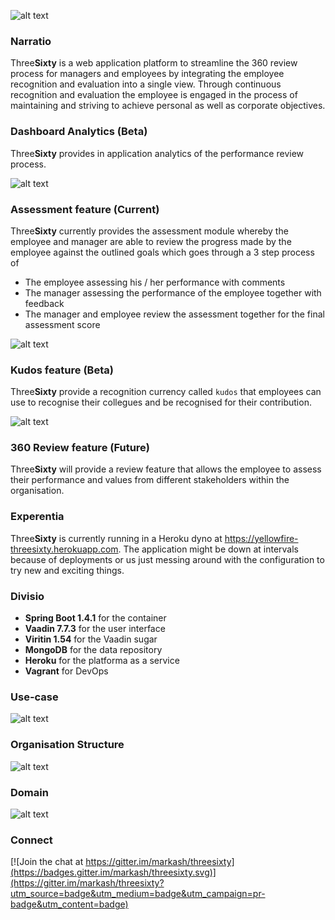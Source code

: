 ![alt text](https://raw.githubusercontent.com/markash/threesixty/master/src/main/resources/static/logo.png "ThreeSixty")

### Narratio

Three**Sixty** is a web application platform to streamline the 360 review process for managers and employees by integrating the employee recognition and evaluation into a single view. Through continuous recognition and evaluation the employee is engaged in the process of maintaining and striving to achieve personal as well as corporate objectives.

### Dashboard Analytics (Beta)
Three**Sixty** provides in application analytics of the performance review process.

![alt text](http://res.cloudinary.com/yellowfire/image/upload/v1475921216/Dashboard%20screen.png "Dashboard screen")

### Assessment feature (Current)

Three**Sixty** currently provides the assessment module whereby the employee and manager are able to review the progress made by the employee against the outlined goals which goes through a 3 step process of
* The employee assessing his / her performance with comments
* The manager assessing the performance of the employee together with feedback 
* The manager and employee review the assessment together for the final assessment score

![alt text](http://res.cloudinary.com/yellowfire/image/upload/v1456549916/Assessment%20screen.png "Assessment screen")

### Kudos feature (Beta)

Three**Sixty** provide a recognition currency called `kudos` that employees can use to recognise their collegues and be recognised for their contribution.

![alt text](http://res.cloudinary.com/yellowfire/image/upload/v1470250775/Kudos%20screen.png "Kudos screen")

### 360 Review feature (Future)

Three**Sixty** will provide a review feature that allows the employee to assess their performance and values from different stakeholders within the organisation.

### Experentia

Three**Sixty** is currently running in a Heroku dyno at https://yellowfire-threesixty.herokuapp.com. The application might be down at intervals because of deployments or us just messing around with the configuration to try new and exciting things.

### Divisio

* **Spring Boot 1.4.1** for the container
* **Vaadin 7.7.3** for the user interface
* **Viritin 1.54** for the Vaadin sugar
* **MongoDB** for the data repository
* **Heroku** for the platforma as a service
* **Vagrant** for DevOps

### Use-case
![alt text](http://res.cloudinary.com/yellowfire/image/upload/v1459657700/threesixty-use-case.png "High-level Use-case")

### Organisation Structure
![alt text](http://res.cloudinary.com/yellowfire/image/upload/v1478030902/Organization.png "Organisation Structure")

### Domain
![alt text](http://res.cloudinary.com/yellowfire/image/upload/v1459657699/threesixty-conceptual-domain.png "Conceptual Domain")

### Connect 
[![Join the chat at https://gitter.im/markash/threesixty](https://badges.gitter.im/markash/threesixty.svg)](https://gitter.im/markash/threesixty?utm_source=badge&utm_medium=badge&utm_campaign=pr-badge&utm_content=badge)

